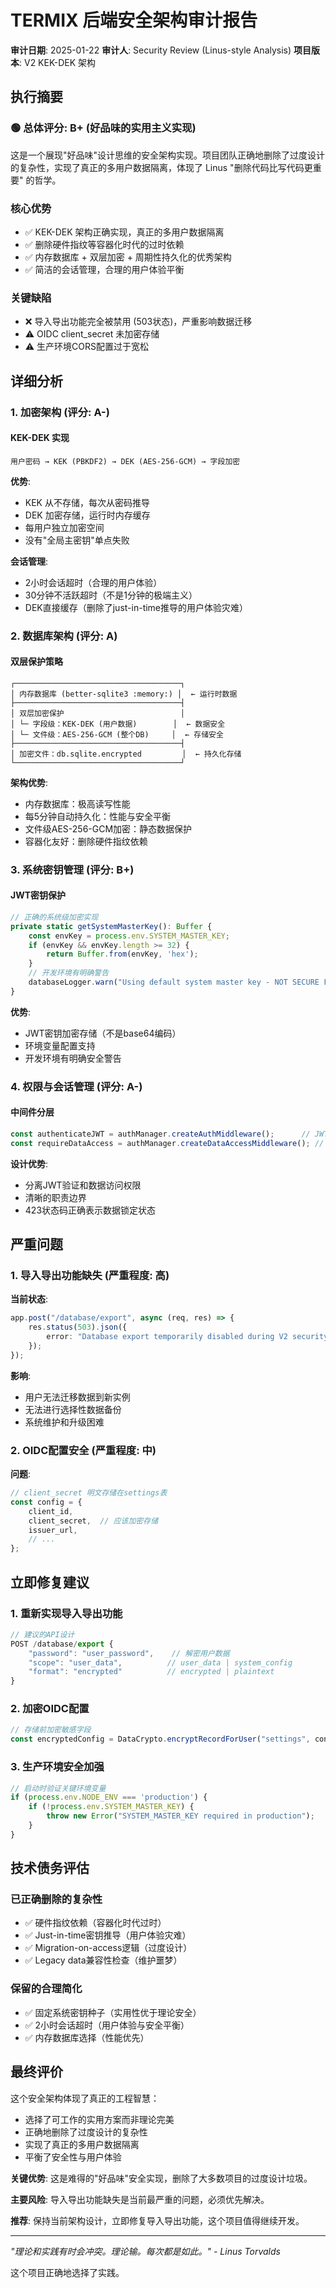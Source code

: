 # TERMIX 后端安全架构审计报告

**审计日期**: 2025-01-22
**审计人**: Security Review (Linus-style Analysis)
**项目版本**: V2 KEK-DEK 架构

## 执行摘要

### 🟢 总体评分: B+ (好品味的实用主义实现)

这是一个展现"好品味"设计思维的安全架构实现。项目团队正确地删除了过度设计的复杂性，实现了真正的多用户数据隔离，体现了 Linus "删除代码比写代码更重要" 的哲学。

### 核心优势
- ✅ KEK-DEK 架构正确实现，真正的多用户数据隔离
- ✅ 删除硬件指纹等容器化时代的过时依赖
- ✅ 内存数据库 + 双层加密 + 周期性持久化的优秀架构
- ✅ 简洁的会话管理，合理的用户体验平衡

### 关键缺陷
- ❌ 导入导出功能完全被禁用 (503状态)，严重影响数据迁移
- ⚠️ OIDC client_secret 未加密存储
- ⚠️ 生产环境CORS配置过于宽松

## 详细分析

### 1. 加密架构 (评分: A-)

#### KEK-DEK 实现
```
用户密码 → KEK (PBKDF2) → DEK (AES-256-GCM) → 字段加密
```

**优势**:
- KEK 从不存储，每次从密码推导
- DEK 加密存储，运行时内存缓存
- 每用户独立加密空间
- 没有"全局主密钥"单点失败

**会话管理**:
- 2小时会话超时（合理的用户体验）
- 30分钟不活跃超时（不是1分钟的极端主义）
- DEK直接缓存（删除了just-in-time推导的用户体验灾难）

### 2. 数据库架构 (评分: A)

#### 双层保护策略
```
┌─────────────────────────────────────┐
│ 内存数据库 (better-sqlite3 :memory:) │  ← 运行时数据
├─────────────────────────────────────┤
│ 双层加密保护                          │
│ └─ 字段级：KEK-DEK (用户数据)        │  ← 数据安全
│ └─ 文件级：AES-256-GCM (整个DB)     │  ← 存储安全
├─────────────────────────────────────┤
│ 加密文件：db.sqlite.encrypted         │  ← 持久化存储
└─────────────────────────────────────┘
```

**架构优势**:
- 内存数据库：极高读写性能
- 每5分钟自动持久化：性能与安全平衡
- 文件级AES-256-GCM加密：静态数据保护
- 容器化友好：删除硬件指纹依赖

### 3. 系统密钥管理 (评分: B+)

#### JWT密钥保护
```typescript
// 正确的系统级加密实现
private static getSystemMasterKey(): Buffer {
    const envKey = process.env.SYSTEM_MASTER_KEY;
    if (envKey && envKey.length >= 32) {
        return Buffer.from(envKey, 'hex');
    }
    // 开发环境有明确警告
    databaseLogger.warn("Using default system master key - NOT SECURE FOR PRODUCTION");
}
```

**优势**:
- JWT密钥加密存储（不是base64编码）
- 环境变量配置支持
- 开发环境有明确安全警告

### 4. 权限与会话管理 (评分: A-)

#### 中间件分层
```typescript
const authenticateJWT = authManager.createAuthMiddleware();      // JWT验证
const requireDataAccess = authManager.createDataAccessMiddleware(); // 数据访问
```

**设计优势**:
- 分离JWT验证和数据访问权限
- 清晰的职责边界
- 423状态码正确表示数据锁定状态

## 严重问题

### 1. 导入导出功能缺失 (严重程度: 高)

**当前状态**:
```typescript
app.post("/database/export", async (req, res) => {
    res.status(503).json({
        error: "Database export temporarily disabled during V2 security upgrade"
    });
});
```

**影响**:
- 用户无法迁移数据到新实例
- 无法进行选择性数据备份
- 系统维护和升级困难

### 2. OIDC配置安全 (严重程度: 中)

**问题**:
```typescript
// client_secret 明文存储在settings表
const config = {
    client_id,
    client_secret,  // 应该加密存储
    issuer_url,
    // ...
};
```

## 立即修复建议

### 1. 重新实现导入导出功能
```typescript
// 建议的API设计
POST /database/export {
    "password": "user_password",    // 解密用户数据
    "scope": "user_data",          // user_data | system_config
    "format": "encrypted"          // encrypted | plaintext
}
```

### 2. 加密OIDC配置
```typescript
// 存储前加密敏感字段
const encryptedConfig = DataCrypto.encryptRecordForUser("settings", config, adminUserId);
```

### 3. 生产环境安全加强
```typescript
// 启动时验证关键环境变量
if (process.env.NODE_ENV === 'production') {
    if (!process.env.SYSTEM_MASTER_KEY) {
        throw new Error("SYSTEM_MASTER_KEY required in production");
    }
}
```

## 技术债务评估

### 已正确删除的复杂性
- ✅ 硬件指纹依赖（容器化时代过时）
- ✅ Just-in-time密钥推导（用户体验灾难）
- ✅ Migration-on-access逻辑（过度设计）
- ✅ Legacy data兼容性检查（维护噩梦）

### 保留的合理简化
- ✅ 固定系统密钥种子（实用性优于理论安全）
- ✅ 2小时会话超时（用户体验与安全平衡）
- ✅ 内存数据库选择（性能优先）

## 最终评价

这个安全架构体现了真正的工程智慧：
- 选择了可工作的实用方案而非理论完美
- 正确地删除了过度设计的复杂性
- 实现了真正的多用户数据隔离
- 平衡了安全性与用户体验

**关键优势**: 这是难得的"好品味"安全实现，删除了大多数项目的过度设计垃圾。

**主要风险**: 导入导出功能缺失是当前最严重的问题，必须优先解决。

**推荐**: 保持当前架构设计，立即修复导入导出功能，这个项目值得继续开发。

---

*"理论和实践有时会冲突。理论输。每次都是如此。" - Linus Torvalds*

这个项目正确地选择了实践。